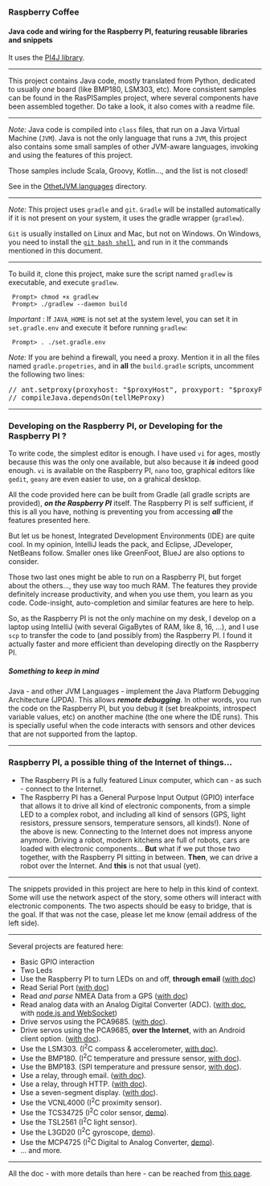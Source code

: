 ### Raspberry Coffee ###
#### Java code and wiring for the Raspberry PI, featuring reusable libraries and snippets ####
It uses the [PI4J library](http://pi4j.com).

---
This project contains Java code, mostly translated from Python, dedicated to usually *one* board (like BMP180, LSM303, etc).
More consistent samples can be found in the RasPISamples project, where several components have been assembled together.
Do take a look, it also comes with a readme file.

---
_Note:_
Java code is compiled into `class` files, that run on a Java Virtual Machine (`JVM`). Java is not the only language that runs a `JVM`, this project also contains some small samples of 
other JVM-aware languages, invoking and using the features of this project.

Those samples include Scala, Groovy, Kotlin..., and the list is not closed! 

See in the [OthetJVM.languages](https://github.com/OlivierLD/raspberry-pi4j-samples/tree/master/OtherJVM.languages) directory.

---
_Note:_
This project uses `gradle` and `git`. `Gradle` will be installed automatically if it is not present on your system,
it uses the gradle wrapper (`gradlew`).

`Git` is usually installed on Linux and Mac, but not on Windows. On Windows, you need to install the [`git bash shell`](http://lmgtfy.com/?q=install+git+bash+shell+on+windows), and run in it the commands mentioned in this document.

---
To build it, clone this project, make sure the script named `gradlew` is executable, and execute `gradlew`.
```
 Prompt> chmod +x gradlew
 Prompt> ./gradlew --daemon build
```
_Important_ : If `JAVA_HOME` is not set at the system level, you can set it in `set.gradle.env` and execute it before running `gradlew`:
```
 Prompt> . ./set.gradle.env
```

<i>Note:</i> If you are behind a firewall, you need a proxy. Mention it in all the files named <code>gradle.propetries</code>, and in <b>all</b> the <code>build.gradle</code> scripts, uncomment the following two lines:
<pre>
// ant.setproxy(proxyhost: "$proxyHost", proxyport: "$proxyPort") //, proxyuser="user", proxypassword="password") 
// compileJava.dependsOn(tellMeProxy)
</pre>

---
### Developing **on** the Raspberry PI, or Developing **for** the Raspberry PI ?

To write code, the simplest editor is enough. I have used `vi` for ages, mostly because this was the only one available, but also because it _**is**_ indeed good enough.
`vi` is available on the Raspberry PI, `nano` too, graphical editors like `gedit`, `geany` are even easier to use, on a grahical desktop.

All the code provided here can be built from Gradle (all gradle scripts are provided), _**on the Raspberry PI**_ itself.
The Raspberry PI is self sufficient, if this is all you have, nothing is preventing you from accessing **_all_** the features presented here.

But let us be honest, Integrated Development Environments (IDE) are quite cool.
In my opinion, IntelliJ leads the pack, and Eclipse, JDeveloper, NetBeans follow. Smaller ones like GreenFoot, BlueJ are also options to consider.

Those two last ones might be able to run on a Raspberry PI, but forget about the others..., they use way too much RAM.
 The features they provide definitely increase productivity, and when you use them, you learn as you code. Code-insight, auto-completion 
 and similar features are here to help.
 
 So, as the Raspberry PI is not the only machine on my desk, I develop on a laptop using IntelliJ (with several GigaBytes of RAM, like 8, 16, ...), and I use `scp` to transfer the code to (and possibly from) the Raspberry PI.
 I found it actually faster and more efficient than developing directly on the Raspberry PI.
 
##### Something to keep in mind
 
 Java - and other JVM Languages - implement the Java Platform Debugging Architecture (JPDA). This allows **_remote debugging_**. In other words, you run the code on the Raspberry PI,
 but you debug it (set breakpoints, introspect variable values, etc) on another machine (the one where the IDE runs). 
 This is specially useful when the code interacts with sensors and other devices that are not supported from the laptop.

---

### Raspberry PI, a possible thing of the Internet of things... ###
  * The Raspberry PI is a fully featured Linux computer, which can - as such - connect to the Internet.
  * The Raspberry PI has a General Purpose Input Output (GPIO) interface that allows it to drive all kind of electronic components, from a simple LED to a complex robot, and including all kind of sensors (GPS, light resistors, pressure sensors, temperature sensors, all kinds!).
None of the above is new. Connecting to the Internet does not impress anyone anymore. Driving a robot, modern kitchens are full of robots, cars are loaded with electronic components...
**But** what if we put those two together, with the Raspberry PI sitting in between.
**Then**, we can drive a robot over the Internet. And **this** is not that usual (yet).

---

The snippets provided in this project are here to help in this kind of context. Some will use the network aspect of the story, some others will interact with electronic components. The two aspects should be easy to bridge, that is the goal. If that was not the case, please let me know (email address of the left side).

---

Several projects are featured here:
  * Basic GPIO interaction
  * Two Leds
  * Use the Raspberry PI to turn LEDs on and off, **through email** ([with doc](http://www.lediouris.net/RaspberryPI/email/readme.html))
  * Read Serial Port ([with doc](http://www.lediouris.net/RaspberryPI/serial/readme.html))
  * Read _and parse_ NMEA Data from a GPS ([with doc](http://www.lediouris.net/RaspberryPI/GPS/readme.html))
  * Read analog data with an Analog Digital Converter (ADC). ([with doc](http://www.lediouris.net/RaspberryPI/ADC/readme.html), with [node.js and WebSocket](http://www.lediouris.net/RaspberryPI/ADC/adc-websocket.html))
  * Drive servos using the  PCA9685. ([with doc](http://www.lediouris.net/RaspberryPI/servo/readme.html)).
  * Drive servos using the  PCA9685, **over the Internet**, with an Android client option. ([with doc](http://www.lediouris.net/RaspberryPI/servo/node.servo.html)).
  * Use the  LSM303. (I<sup>2</sup>C compass & accelerometer,  [with doc](http://www.lediouris.net/RaspberryPI/LSM303/readme.html)).
  * Use the  BMP180. (I<sup>2</sup>C temperature and pressure sensor,  [with doc](http://www.lediouris.net/RaspberryPI/BMP180/readme.html)).
  * Use the  BMP183. (SPI temperature and pressure sensor,  [with doc](http://www.lediouris.net/RaspberryPI/BMP183/readme.html)).
  * Use a relay, through email. ([with doc](http://www.lediouris.net/RaspberryPI/Relay.by.email/readme.html)).
  * Use a relay, through HTTP. ([with doc](http://www.lediouris.net/RaspberryPI/Relay.by.http/readme.html)).
  * Use a seven-segment display. ([with doc](http://www.lediouris.net/RaspberryPI/SevenSegment/readme.html)).
  * Use the  VCNL4000 (I<sup>2</sup>C proximity sensor).
  * Use the  TCS34725 (I<sup>2</sup>C color sensor, [demo](http://www.lediouris.net/RaspberryPI/TCS34725/readme.html)).
  * Use the  TSL2561 (I<sup>2</sup>C light sensor).
  * Use the  L3GD20 (I<sup>2</sup>C gyroscope, [demo](http://www.lediouris.net/RaspberryPI/L3GD20/readme.html)).
  * Use the  MCP4725 (I<sup>2</sup>C Digital to Analog Converter, [demo](http://www.lediouris.net/RaspberryPI/DAC/readme.html)).
  * ... and more.

---

All the doc - with more details than here - can be reached from [this page](http://www.lediouris.net/RaspberryPI/index.html).
